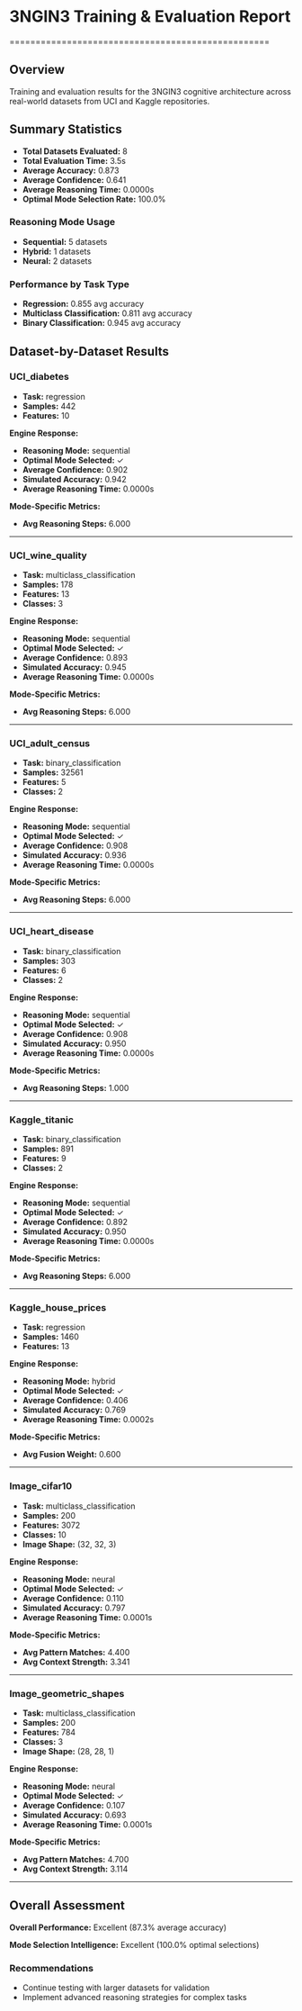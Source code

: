 # 3NGIN3 Training & Evaluation Report
==================================================

## Overview
Training and evaluation results for the 3NGIN3 cognitive architecture
across real-world datasets from UCI and Kaggle repositories.

## Summary Statistics

- **Total Datasets Evaluated:** 8
- **Total Evaluation Time:** 3.5s
- **Average Accuracy:** 0.873
- **Average Confidence:** 0.641
- **Average Reasoning Time:** 0.0000s
- **Optimal Mode Selection Rate:** 100.0%

### Reasoning Mode Usage
- **Sequential:** 5 datasets
- **Hybrid:** 1 datasets
- **Neural:** 2 datasets

### Performance by Task Type
- **Regression:** 0.855 avg accuracy
- **Multiclass Classification:** 0.811 avg accuracy
- **Binary Classification:** 0.945 avg accuracy

## Dataset-by-Dataset Results

### UCI_diabetes

- **Task:** regression
- **Samples:** 442
- **Features:** 10

**Engine Response:**
- **Reasoning Mode:** sequential
- **Optimal Mode Selected:** ✓
- **Average Confidence:** 0.902
- **Simulated Accuracy:** 0.942
- **Average Reasoning Time:** 0.0000s

**Mode-Specific Metrics:**
- **Avg Reasoning Steps:** 6.000

---

### UCI_wine_quality

- **Task:** multiclass_classification
- **Samples:** 178
- **Features:** 13
- **Classes:** 3

**Engine Response:**
- **Reasoning Mode:** sequential
- **Optimal Mode Selected:** ✓
- **Average Confidence:** 0.893
- **Simulated Accuracy:** 0.945
- **Average Reasoning Time:** 0.0000s

**Mode-Specific Metrics:**
- **Avg Reasoning Steps:** 6.000

---

### UCI_adult_census

- **Task:** binary_classification
- **Samples:** 32561
- **Features:** 5
- **Classes:** 2

**Engine Response:**
- **Reasoning Mode:** sequential
- **Optimal Mode Selected:** ✓
- **Average Confidence:** 0.908
- **Simulated Accuracy:** 0.936
- **Average Reasoning Time:** 0.0000s

**Mode-Specific Metrics:**
- **Avg Reasoning Steps:** 6.000

---

### UCI_heart_disease

- **Task:** binary_classification
- **Samples:** 303
- **Features:** 6
- **Classes:** 2

**Engine Response:**
- **Reasoning Mode:** sequential
- **Optimal Mode Selected:** ✓
- **Average Confidence:** 0.908
- **Simulated Accuracy:** 0.950
- **Average Reasoning Time:** 0.0000s

**Mode-Specific Metrics:**
- **Avg Reasoning Steps:** 1.000

---

### Kaggle_titanic

- **Task:** binary_classification
- **Samples:** 891
- **Features:** 9
- **Classes:** 2

**Engine Response:**
- **Reasoning Mode:** sequential
- **Optimal Mode Selected:** ✓
- **Average Confidence:** 0.892
- **Simulated Accuracy:** 0.950
- **Average Reasoning Time:** 0.0000s

**Mode-Specific Metrics:**
- **Avg Reasoning Steps:** 6.000

---

### Kaggle_house_prices

- **Task:** regression
- **Samples:** 1460
- **Features:** 13

**Engine Response:**
- **Reasoning Mode:** hybrid
- **Optimal Mode Selected:** ✓
- **Average Confidence:** 0.406
- **Simulated Accuracy:** 0.769
- **Average Reasoning Time:** 0.0002s

**Mode-Specific Metrics:**
- **Avg Fusion Weight:** 0.600

---

### Image_cifar10

- **Task:** multiclass_classification
- **Samples:** 200
- **Features:** 3072
- **Classes:** 10
- **Image Shape:** (32, 32, 3)

**Engine Response:**
- **Reasoning Mode:** neural
- **Optimal Mode Selected:** ✓
- **Average Confidence:** 0.110
- **Simulated Accuracy:** 0.797
- **Average Reasoning Time:** 0.0001s

**Mode-Specific Metrics:**
- **Avg Pattern Matches:** 4.400
- **Avg Context Strength:** 3.341

---

### Image_geometric_shapes

- **Task:** multiclass_classification
- **Samples:** 200
- **Features:** 784
- **Classes:** 3
- **Image Shape:** (28, 28, 1)

**Engine Response:**
- **Reasoning Mode:** neural
- **Optimal Mode Selected:** ✓
- **Average Confidence:** 0.107
- **Simulated Accuracy:** 0.693
- **Average Reasoning Time:** 0.0001s

**Mode-Specific Metrics:**
- **Avg Pattern Matches:** 4.700
- **Avg Context Strength:** 3.114

---

## Overall Assessment

**Overall Performance:** Excellent (87.3% average accuracy)

**Mode Selection Intelligence:** Excellent (100.0% optimal selections)

### Recommendations
- Continue testing with larger datasets for validation
- Implement advanced reasoning strategies for complex tasks
